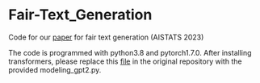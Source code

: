 # Fair-Text_Generation
Code for our [paper](https://proceedings.mlr.press/v206/wang23c.html) for fair text generation (AISTATS 2023)

The code is programmed with python3.8 and pytorch1.7.0. After installing transformers, please replace this [file](https://github.com/huggingface/transformers/blob/main/src/transformers/models/gpt2/modeling_gpt2.py) in the original repository with the provided modeling_gpt2.py.


